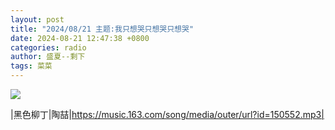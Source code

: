 ```yaml
---
layout: post
title: "2024/08/21 主题:我只想哭只想哭只想哭"
date: 2024-08-21 12:47:38 +0800
categories: radio
author: 盛夏--剩下
tags: 菜菜
---
```

![]({{site.baseurl}}/images/cover_20240821.jpg)

|黑色柳丁|陶喆|https://music.163.com/song/media/outer/url?id=150552.mp3|

